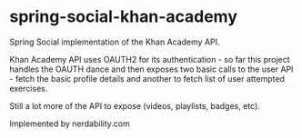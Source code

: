 spring-social-khan-academy
==========================

Spring Social implementation of the Khan Academy API.

Khan Academy API uses OAUTH2 for its authentication - so far this project handles the OAUTH dance and then exposes two basic calls to the user API - fetch the basic profile details and another to fetch list of user attempted exercises.

Still a lot more of the API to expose (videos, playlists, badges, etc).

Implemented by nerdability.com